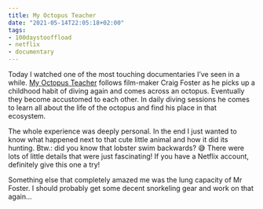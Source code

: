 ```yaml
---
title: My Octopus Teacher
date: "2021-05-14T22:05:18+02:00"
tags:
- 100daystooffload
- netflix
- documentary
---
```


Today I watched one of the most touching documentaries I’ve seen in a while. [My Octopus Teacher](https://en.wikipedia.org/wiki/My_Octopus_Teacher) follows film-maker Craig Foster as he picks up a childhood habit of diving again and comes across an octopus. Eventually they become accustomed to each other. In daily diving sessions he comes to learn all about the life of the octopus and find his place in that ecosystem. 

The whole experience was deeply personal. In the end I just wanted to know what happened next to that cute little animal and how it did its hunting. Btw.: did you know that lobster swim backwards? 😅 There were lots of little details that were just fascinating! If you have a Netflix account, definitely give this one a try!

Something else that completely amazed me was the lung capacity of Mr Foster. I should probably get some decent snorkeling gear and work on that again...
